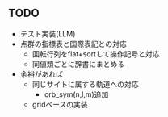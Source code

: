 ## TODO
- テスト実装(LLM)
- 点群の指標表と国際表記との対応
  - 回転行列をflat+sortして操作記号と対応
  - 同値類ごとに辞書にまとめる
- 余裕があれば
  - 同じサイトに属する軌道への対応
    - orb_sym(n,l,m)追加
  - gridベースの実装

